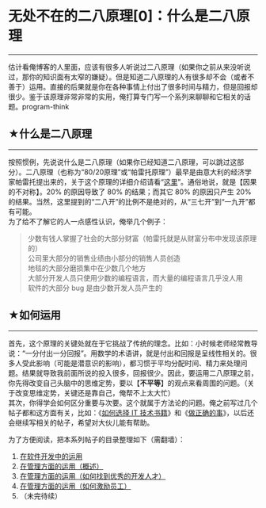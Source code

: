 # 无处不在的二八原理[0]：什么是二八原理 

-----

 估计看俺博客的人里面，应该有很多人听说过二八原理（如果你之前从来没听说过，那你的知识面有太窄的嫌疑）。但是知道二八原理的人有很多却不会（或者不善于）运用。直接的后果就是你在各种事情上付出了很多时间与精力，但是回报却很少。鉴于该原理非常非常的实用，俺打算专门写一个系列来聊聊和它相关的话题。program-think  
   
   
 ## ★什么是二八原理
--------

  
 按照惯例，先说说什么是二八原理（如果你已经知道二八原理，可以跳过这部分）。二八原理（也称为“80/20原理”或“帕雷托原理”）最早是由意大利的经济学家帕雷托提出来的，关于这个原理的详细介绍请看“[这里](https://en.wikipedia.org/wiki/Pareto_principle)”。通俗地说，就是【因果的不对称】。20% 的原因导致了 80% 的结果；而其它 80% 的原因只产生 20% 的结果。当然，这里提到的“二八开”的比例不是绝对的，从“三七开”到“一九开”都有可能。  
 为了给不了解它的人一点感性认识，俺举几个例子：  
 
> 少数有钱人掌握了社会的大部分财富（帕雷托就是从财富分布中发现该原理的）  
>  公司里大部分的销售业绩由小部分的销售人员创造  
>  地毯的大部分磨损集中在少数几个地方  
>  大部分开发人员只使用少数的编程语言，而大量的编程语言几乎没人用  
>  软件的大部分 bug 是由少数开发人员产生的  
   
 ## ★如何运用
-----

  
 首先，这个原理的关键处就在于它挑战了传统的理念。比如：小时候老师经常教导说：“一分付出一分回报”。用数学的术语讲，就是付出和回报是呈线性相关的。很多人受此影响（可能是潜意识的影响），都习惯于平均分配时间、精力来处理问题。结果就导致我前面所说的投入很多，回报很少。因此，要运用二八原理之前，你先得改变自己头脑中的思维定势，要以【**不平等**】的观点来看周围的问题。（关于改变思维定势，关键还是靠自己，俺帮不上太大忙）  
 其次，你得学会如何区分重要与次要。这个就属于方法论的问题。俺之前写过几个帖子都和这方面有关，比如：《[如何选择 IT 技术书籍](https://program-think.blogspot.com/2009/01/choose-it-book.html)》和《[做正确的事](https://program-think.blogspot.com/2009/01/4.html)》，以后还会继续写相关的帖子，希望对大伙儿能有帮助。  
   
    
 为了方便阅读，把本系列帖子的目录整理如下（需翻墙）：  
 1. [在软件开发中的运用](https://program-think.blogspot.com/2009/02/80-20-principle-1-software-developing.html)  
 2. [在管理方面的运用（概述）](https://program-think.blogspot.com/2009/03/80-20-principle-2-management-overview.html)  
 3. [在管理方面的运用（如何找到优秀的开发人才）](https://program-think.blogspot.com/2009/03/80-20-principle-3-management-hire.html)  
 4. [在管理方面的运用（如何激励员工）](https://program-think.blogspot.com/2009/03/80-20-principle-4-management-encourage.html)  
 5. （未完待续） 